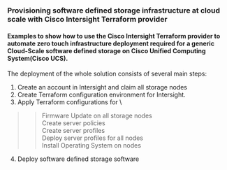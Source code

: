 ### Provisioning software defined storage infrastructure at cloud scale with Cisco Intersight Terraform provider

#### Examples to show how to use the Cisco Intersight Terraform provider to automate zero touch infrastructure deployment required for a generic Cloud-Scale software defined storage on Cisco Unified Computing System(Cisco UCS). 

The deployment of the whole solution consists of several main steps:
1.	Create an account in Intersight and claim all storage nodes
2.	Create Terraform configuration environment for Intersight.
3.	Apply Terraform configurations for \
>> Firmware Update on all storage nodes \
>> Create server policies \
>> Create server profiles \
>> Deploy server profiles for all nodes \
>> Install Operating System on nodes 
4.	Deploy software defined storage software

